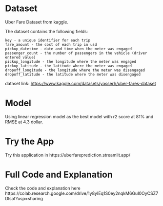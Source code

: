 <h1>Dataset</h1>
Uber Fare Dataset from kaggle.

The dataset contains the following fields:

    key - a unique identifier for each trip
    fare_amount - the cost of each trip in usd
    pickup_datetime - date and time when the meter was engaged
    passenger_count - the number of passengers in the vehicle (driver entered value)
    pickup_longitude - the longitude where the meter was engaged
    pickup_latitude - the latitude where the meter was engaged
    dropoff_longitude - the longitude where the meter was disengaged
    dropoff_latitude - the latitude where the meter was disengaged

dataset link:
https://www.kaggle.com/datasets/yasserh/uber-fares-dataset

<h1>Model</h1>
Using linear regression model as the best model with r2 score at 81% and RMSE at 4.3 dollar.

<h1>Try the App</h1>
Try this application in https://uberfareprediction.streamlit.app/

<h1>Full Code and Explanation</h1>
Check the code and explanation here https://colab.research.google.com/drive/1y8yIEq1S0ey2nqkM6GuI0OyCSZ7Dlsaf?usp=sharing

